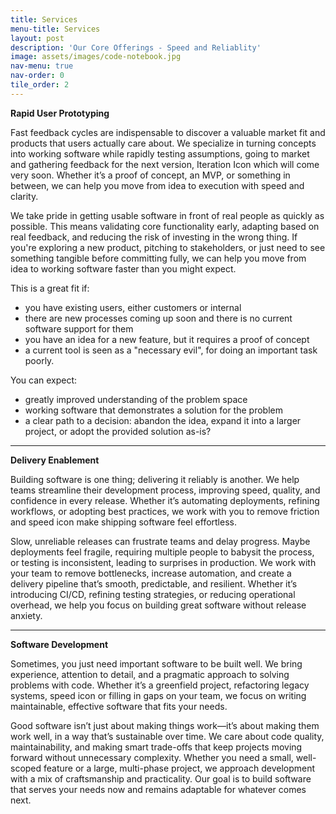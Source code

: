 ```yaml
---
title: Services
menu-title: Services
layout: post
description: 'Our Core Offerings - Speed and Reliablity'
image: assets/images/code-notebook.jpg
nav-menu: true
nav-order: 0
tile_order: 2
---
```


**Rapid User Prototyping**


Fast feedback cycles are indispensable to discover a valuable market fit and products that users actually care about. We specialize in turning concepts into working software while rapidly testing assumptions, going to market and gathering feedback for the next version,
<span class="right icon alt giant fa-solid fa-code-compare"><span class="label">Iteration Icon</span></span>
which will come very soon. Whether it’s a proof of concept, an MVP, or something in between, we can help you move from idea to execution with speed and clarity.

We take pride in getting usable software in front of real people as quickly as possible. This means validating core functionality early, adapting based on real feedback, and reducing the risk of investing in the wrong thing. If you're exploring a new product, pitching to stakeholders, or just need to see something tangible before committing fully, we can help you move from idea to working software faster than you might expect.

This is a great fit if:
- you have existing users, either customers or internal
- there are new processes coming up soon and there is no current software support for them
- you have an idea for a new feature, but it requires a proof of concept
- a current tool is seen as a "necessary evil", for doing an important task poorly.

You can expect:
- greatly improved understanding of the problem space
- working software that demonstrates a solution for the problem
- a clear path to a decision: abandon the idea, expand it into a larger project, or adopt the provided solution as-is?

---

**Delivery Enablement**

Building software is one thing; delivering it reliably is another. We help teams streamline their development process, improving speed, quality, and confidence in every release. Whether it’s automating deployments, refining workflows, or adopting best practices, we work with you to remove friction and
<span class="left icon alt giant fa-solid fa-map-location-dot"><span class="label">speed icon</span></span>
make shipping software feel effortless.



Slow, unreliable releases can frustrate teams and delay progress. Maybe deployments feel fragile, requiring multiple people to babysit the process, or testing is inconsistent, leading to surprises in production. We work with your team to remove bottlenecks, increase automation, and create a delivery pipeline that’s smooth, predictable, and resilient. Whether it’s introducing CI/CD, refining testing strategies, or reducing operational overhead, we help you focus on building great software without release anxiety.

---

**Software Development**

Sometimes, you just need important software to be built well. We bring experience, attention to detail, and a pragmatic approach to solving problems with code. Whether it’s a greenfield project, refactoring legacy systems, 
<span class="right icon alt giant fa-solid fa-hexagon-nodes"><span class="label">speed icon</span></span>
or filling in gaps on your team, we focus on writing maintainable, effective software that fits your needs.

Good software isn’t just about making things work—it’s about making them work well, in a way that’s sustainable over time. We care about code quality, maintainability, and making smart trade-offs that keep projects moving forward without unnecessary complexity. Whether you need a small, well-scoped feature or a large, multi-phase project, we approach development with a mix of craftsmanship and practicality. Our goal is to build software that serves your needs now and remains adaptable for whatever comes next.